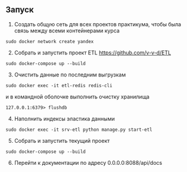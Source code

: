 ## Запуск
1. Создать общую сеть для всех проектов практикума, чтобы была связь между всеми контейнерами курса
```shell
sudo docker network create yandex
```
2. Собрать и запустить проект ETL https://github.com/v-v-d/ETL
```shell
sudo docker-compose up --build
```
3. Очистить данные по последним выгрузкам
```shell
sudo docker exec -it etl-redis redis-cli
```
и в командной оболочке выполнить очистку хранилища
```shell
127.0.0.1:6379> flushdb
```
4. Наполнить индексы эластика данными
```shell
sudo docker exec -it srv-etl python manage.py start-etl
```
5. Собрать и запустить текущий проект
```shell
sudo docker-compose up --build
```
6. Перейти к документации по адресу 0.0.0.0:8088/api/docs
